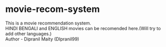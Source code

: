 # movie-recom-system
This is a movie recommendation system.
<br>
HINDI BENGALI and ENGLISH movies can be recomended here.(Will try to add other languages.)
<br>
Author - Dipranil Maity (DIpranil99)
